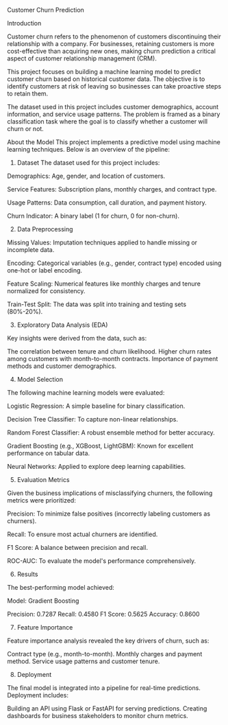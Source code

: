 Customer Churn Prediction

Introduction

Customer churn refers to the phenomenon of customers discontinuing their relationship with a company. For businesses, retaining customers is more cost-effective than acquiring new ones, making churn prediction a critical aspect of customer relationship management (CRM).

This project focuses on building a machine learning model to predict customer churn based on historical customer data. The objective is to identify customers at risk of leaving so businesses can take proactive steps to retain them.

The dataset used in this project includes customer demographics, account information, and service usage patterns. The problem is framed as a binary classification task where the goal is to classify whether a customer will churn or not.

About the Model
This project implements a predictive model using machine learning techniques. Below is an overview of the pipeline:

1. Dataset
The dataset used for this project includes:

Demographics: Age, gender, and location of customers.

Service Features: Subscription plans, monthly charges, and contract type.

Usage Patterns: Data consumption, call duration, and payment history.

Churn Indicator: A binary label (1 for churn, 0 for non-churn).

2. Data Preprocessing

Missing Values: Imputation techniques applied to handle missing or incomplete data.

Encoding: Categorical variables (e.g., gender, contract type) encoded using one-hot or label encoding.

Feature Scaling: Numerical features like monthly charges and tenure normalized for consistency.

Train-Test Split: The data was split into training and testing sets (80%-20%).

3. Exploratory Data Analysis (EDA)

Key insights were derived from the data, such as:

The correlation between tenure and churn likelihood.
Higher churn rates among customers with month-to-month contracts.
Importance of payment methods and customer demographics.

4. Model Selection

The following machine learning models were evaluated:

Logistic Regression: A simple baseline for binary classification.

Decision Tree Classifier: To capture non-linear relationships.

Random Forest Classifier: A robust ensemble method for better accuracy.

Gradient Boosting (e.g., XGBoost, LightGBM): Known for excellent performance on tabular data.

Neural Networks: Applied to explore deep learning capabilities.

5. Evaluation Metrics

Given the business implications of misclassifying churners, the following metrics were prioritized:

Precision: To minimize false positives (incorrectly labeling customers as churners).

Recall: To ensure most actual churners are identified.

F1 Score: A balance between precision and recall.

ROC-AUC: To evaluate the model's performance comprehensively.

6. Results

The best-performing model achieved:

Model: Gradient Boosting

Precision:  0.7287
Recall: 0.4580
F1 Score:  0.5625
Accuracy: 0.8600

7. Feature Importance

Feature importance analysis revealed the key drivers of churn, such as:

Contract type (e.g., month-to-month).
Monthly charges and payment method.
Service usage patterns and customer tenure.

8. Deployment

The final model is integrated into a pipeline for real-time predictions. Deployment includes:

Building an API using Flask or FastAPI for serving predictions.
Creating dashboards for business stakeholders to monitor churn metrics.
